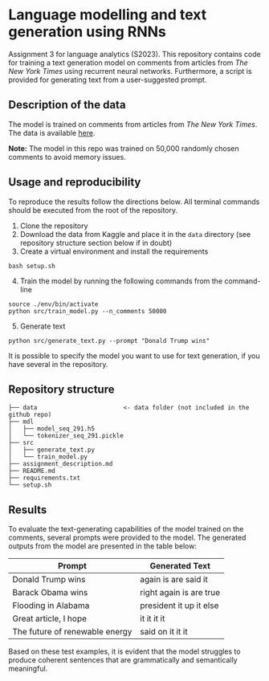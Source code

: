 # Language modelling and text generation using RNNs
Assignment 3 for language analytics (S2023). This repository contains code for training a text generation model on comments from articles from *The New York Times* using recurrent neural networks. Furthermore, a script is provided for generating text from a user-suggested prompt.

## Description of the data
The model is trained on comments from articles from *The New York Times*. The data is available [here](https://www.kaggle.com/datasets/aashita/nyt-comments).

**Note:** The model in this repo was trained on 50,000 randomly chosen comments to avoid memory issues.

## Usage and reproducibility
To reproduce the results follow the directions below. All terminal commands should be executed from the root of the repository.
1. Clone the repository
2. Download the data from Kaggle and place it in the `data` directory (see repository structure section below if in doubt)
3. Create a virtual environment and install the requirements 
```
bash setup.sh
```
4. Train the model by running the following commands from the command-line
```
source ./env/bin/activate
python src/train_model.py --n_comments 50000
```
5. Generate text
```
python src/generate_text.py --prompt "Donald Trump wins"
```

It is possible to specify the model you want to use for text generation, if you have several in the repository.

## Repository structure
```
├── data                        <- data folder (not included in the github repo)
├── mdl
│   ├── model_seq_291.h5
│   └── tokenizer_seq_291.pickle 
├── src
│   ├── generate_text.py
│   └── train_model.py
├── assignment_description.md
├── README.md
├── requirements.txt
└── setup.sh
```

## Results
To evaluate the text-generating capabilities of the model trained on the comments, several prompts were provided to the model. The generated outputs from the model are presented in the table below:

| Prompt                      | Generated Text          |
|-----------------------------|-------------------------|
| Donald Trump wins           | again is are said it    |
| Barack Obama wins           | right again is are true |
| Flooding in Alabama         | president it up it else |
| Great article, I hope       | it it it it             |
| The future of renewable energy | said on it it it     |

Based on these test examples, it is evident that the model struggles to produce coherent sentences that are grammatically and semantically meaningful.